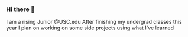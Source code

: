 ### Hi there 👋

I am a rising Junior @USC.edu
After finishing my undergrad classes this year I plan on working on some side projects using what I've learned
